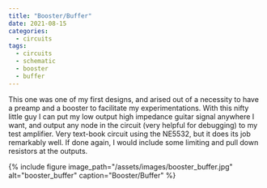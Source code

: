 ```yaml
---
title: "Booster/Buffer"
date: 2021-08-15
categories:
  - circuits
tags:
  - circuits
  - schematic
  - booster
  - buffer
---
```


This one was one of my first designs, and arised out of a necessity to have a preamp and a booster to facilitate my experimentations. With this nifty little guy I can put my low output high impedance guitar signal anywhere I want, and output any node in the circuit (very helpful for debugging) to my test amplifier. Very text-book circuit using the NE5532, but it does its job remarkably well. If done again, I would include some limiting and pull down resistors at the outputs.  


{% include figure image_path="/assets/images/booster_buffer.jpg" alt="booster_buffer" caption="Booster/Buffer" %}






